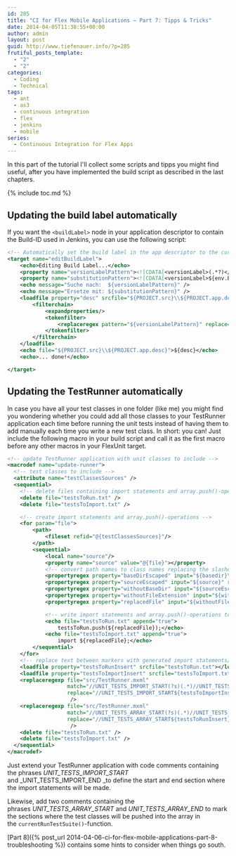 ```yaml
---
id: 285
title: "CI for Flex Mobile Applications – Part 7: Tipps & Tricks"
date: 2014-04-05T11:38:55+00:00
author: admin
layout: post
guid: http://www.tiefenauer.info/?p=285
frutiful_posts_template:
  - "2"
  - "2"
categories:
  - Coding
  - Technical
tags:
  - ant
  - as3
  - continuous integration
  - flex
  - jenkins
  - mobile
series:
  - Continuous Integration for Flex Apps
---
```

In this part of the tutorial I'll collect some scripts and tipps you might find useful, after you have implemented the build script as described in the last chapters.

{% include toc.md %}

## Updating the build label automatically

If you want the `<buildLabel>` node in your application descriptor to contain the Build-ID used in Jenkins, you can use the following script:

```xml
<!-- Automatically set the build label in the app descriptor to the current Build-ID from Jenkins -->
<target name="editBuildLabel">
	<echo>Editing Build Label...</echo>
	<property name="versionLabelPattern"><![CDATA[<versionLabel>(.*?)</versionLabel>]]></property>
	<property name="substitutionPattern"><![CDATA[<versionLabel>${env.BUILD_ID}</versionLabel>]]></property>
	<echo message="Suche nach:  ${versionLabelPattern}" />
	<echo message="Ersetze mit: ${substitutionPattern}" />
	<loadfile property="desc" srcfile="${PROJECT.src}\\${PROJECT.app.desc}">
		<filterchain>
			<expandproperties/>
			<tokenfilter>
				<replaceregex pattern="${versionLabelPattern}" replace="${substitutionPattern}" flags="gs"/>
			</tokenfilter>
		</filterchain>
	</loadfile>
	<echo file="${PROJECT.src}\\${PROJECT.app.desc}">${desc}</echo>
	<echo>... done!</echo>

</target>
```

## Updating the TestRunner automatically

In case you have all your test classes in one folder (like me) you might find you wondering whether you could add all those classes to your TestRunner application each time before running the unit tests instead of having them to add manually each time you write a new test class. In short: you can! Just include the following macro in your build script and call it as the first macro before any other macros in your FlexUnit target.

```xml
<!-- update TestRunner application with unit classes to include -->
<macrodef name="update-runner">
  <!-- test classes to include -->
  <attribute name="testClassesSources" />
  <sequential>
	<!-- delete files containing import statements and array.push()-operations -->
  	<delete file="testsToRun.txt" />
  	<delete file="testsToImport.txt" />

	<!-- create import statements and array.push()-operations -->
    <for param="file">
        <path>
            <fileset refid="@{testClassesSources}"/>
        </path>
    	<sequential>
    		<local name="source"/>
    		<property name="source" value="@{file}"></property>
			<!-- convert path names to class names replacing the slashes with dots and dropping the file ending -->
    		<propertyregex property="baseDirEscaped" input="${basedir}\test\" regexp="\\" replace="/" global="true" override="true"/>
    		<propertyregex property="sourceEscaped" input="${source}" regexp="\\" replace="/" global="true" override="true"/>
    		<propertyregex property="withoutBaseDir" input="${sourceEscaped}" regexp="${baseDirEscaped}" replace="" global="true" override="true"/>
    		<propertyregex property="withoutFileExtension" input="${withoutBaseDir}" regexp="\.as" replace="" global="true" override="true"/>
    		<propertyregex property="replacedFile" input="${withoutFileExtension}" regexp="/" replace="." global="true" override="true"/>

			<!-- write import statements and array.push()-operations to separate files -->
    		<echo file="testsToRun.txt" append="true">
    			testsToRun.push(${replacedFile});</echo>
    		<echo file="testsToImport.txt" append="true">
    			import ${replacedFile};</echo>
        </sequential>
    </for>
	<!-- replace text between markers with generated import statements/array.push()-operations -->
  	<loadfile property="testsToRunInsert" srcfile="testsToRun.txt"></loadfile>
  	<loadfile property="testsToImportInsert" srcfile="testsToImport.txt"></loadfile>
	<replaceregexp file="src/TestRunner.mxml"
				   match="//UNIT_TESTS_IMPORT_START(?s)(.*)//UNIT_TESTS_IMPORT_END"
				   replace="//UNIT_TESTS_IMPORT_START${testsToImportInsert}//UNIT_TESTS_IMPORT_END"
					/>
	<replaceregexp file="src/TestRunner.mxml"
				   match="//UNIT_TESTS_ARRAY_START(?s)(.*)//UNIT_TESTS_ARRAY_END"
				   replace="//UNIT_TESTS_ARRAY_START${testsToRunInsert}//UNIT_TESTS_ARRAY_END"
					/>
  	<delete file="testsToRun.txt" />
  	<delete file="testsToImport.txt" />
  </sequential>
</macrodef>
```

Just extend your TestRunner application with code comments containing the phrases _UNIT\_TESTS\_IMPORT_START_ and _UNIT\_TESTS\_IMPORT_END _to define the start and end section where the import statements will be made.

Likewise, add two comments containing the phrases _UNIT\_TESTS\_ARRAY_START_ and _UNIT\_TESTS\_ARRAY_END_ to mark the sections where the test classes will be pushed into the array in the `currentRunTestSuite()`-function.

[Part 8]({% post_url 2014-04-06-ci-for-flex-mobile-applications-part-8-troubleshooting %}) contains some hints to consider when things go south.